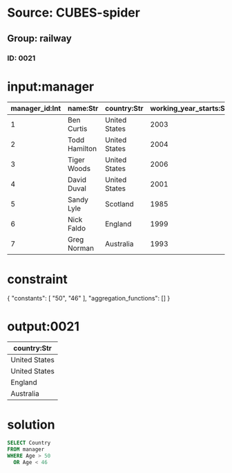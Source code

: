 # Source: CUBES-spider
## Group: railway
### ID: 0021

# input:manager

| manager_id:Int | name:Str | country:Str | working_year_starts:Str | age:Int | level:Int |
|---|---|---|---|---|---|
| 1 | Ben Curtis | United States | 2003 | 45 | 5 |
| 2 | Todd Hamilton | United States | 2004 | 55 | 5 |
| 3 | Tiger Woods | United States | 2006 | 46 | 5 |
| 4 | David Duval | United States | 2001 | 47 | 7 |
| 5 | Sandy Lyle | Scotland | 1985 | 48 | 8 |
| 6 | Nick Faldo | England | 1999 | 51 | 11 |
| 7 | Greg Norman | Australia | 1993 | 52 | 12 |

# constraint

{
  "constants": [
    "50",
    "46"
  ],
  "aggregation_functions": []
}

# output:0021

| country:Str |
|---|
| United States |
| United States |
| England |
| Australia |

# solution

```sql
SELECT Country
FROM manager
WHERE Age > 50
  OR Age < 46
```
